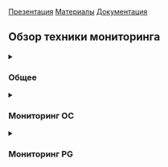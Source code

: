 [Презентация](https://www.youtube.com/watch?v=ZkjdLhENuso&list=PLaFqU3KCWw6LPcuYVymLcXl3muC45mu3e&index=13)
[Материалы](https://edu.postgrespro.ru/dba1-13/dba1_12_admin_monitoring.html)
[Документация](https://postgrespro.ru/docs/postgresql/13/monitoring-stats)

## Обзор техники мониторинга
<details><summary><h3>Общее</h3></summary>
  Сбором статистики занимается фоновый процесс stats collector. 
  Каждый обслуживающий процесс собирает необходимую статистикув рамках каждой выполняемой транзакции. 
  Затем эта статистика передается процессу-коллектору. 
  Коллектор собирает и агрегирует статистику со всех обслуживающих процессов. 
  Раз в полсекунды коллектор сбрасывает статистику во временные файлы в каталог **PGDATA/pg_stat_tmp**. 
  > Перенесение этого каталога в файловую систему в памяти может положительно сказаться на производительности
  
  Статистика сохраняется при перезапуске сервера. 
  > Обнуление счетчиков происходит по команде администратора, а также при восстановлении сервера после сбоя.
  
  ```
  select pg_stat_reset();
  ```
  
  При нормальном выключении сервера (с контрольной точкой и дампом буфера на диск) статистика из временных файлов переносится в постоянное хранилище **PGDATA/pg_stat/**.
  
  > С 15 версии процесса stats collector больше нет. Обслуживающие процессы пишут непосредственно в специально отведенный раздел памяти. При выключении также происходит дамп содержимого буфера на диск.
 
</details>
<details><summary><h3>Мониторинг ОС</h3></summary>
  iostat, vmstat, sar, top и др.
</details>
<details><summary><h3>Мониторинг PG</h3></summary>
<details><summary><h4>Статистика ввода-вывода</h4></summary>
  
  ```
  ALTER SYSTEM SET track_io_timing=on;
  select pg_reload_conf();
  
  pgbench -i dbname -- начальная инициализация
  
  select pg_stat_reset(); -- сброс статистики
  select pg_stat_reset_shared('bgwriter'); -- статистика, связанная с работой фоновых процессов
  
  pg_bench -T 10 dbname
  
  select * from pg_stat_all_tables where relid = 'pgbench_accoubts'::regclass \gx -- количество операций ввода-вывода
  select * from pg_statio_all_tables where relid = 'pgbench_accoubts'::regclass \gx -- в страницах
  
  -- Можно использовать для мониторинга использования индексов, минимальные или нулевые сканирования говорят о неиспользовании
  select * from pg_stat_all_indexes where relid = 'pgbench_accoubts'::regclass \gx -- количество операций ввода-вывода
  select * from pg_statio_all_indexes where relid = 'pgbench_accoubts'::regclass \gx -- в страницах
  
  -- Общие семантические варианты использования вышеперечисленных функций
  _all_ _system_ _user_
  
  pg_stat_xact -- статистика текущей транзакции
  
  select * from pg_stat_database -- глобальная статисктика по всей базе
  ```

</details>
<details><summary><h4>Статистика пользовательских сеансовСтатистика пользовательских сеансов</h4></summary>
    Появилась с 14 версии
</details>
<details><summary><h4>Статистика фоновой записи и контрольной точки</h4></summary>
    
```
CHECKPOINT
select * from pg_stat_bgwriter \gx -- кол-во срабатываний, время слива и т.п.
```
</details>
<details><summary><h4>Текущие активностиТекущие активности</h4></summary>
    
```
-- Картина активности (sp_WhoIsActive)
SELECT pid, query, state, wait_event, wait_event_type, pg_blocking_pids(pid)
FROM pg_stat_activity
WHERE backend_type = 'client backend' \gx
-- Заблокированные процессы
SELECT pid AS blocked_pid
FROM pg_stat_activity
WHERE backend_type = 'client backend'
AND cardinality(pg_blocking_pids(pid)) > 0;
-- Блокировки
SELECT locktype, transactionid, pid, mode, granted
FROM pg_locks
WHERE transactionid IN (
  SELECT transactionid FROM pg_locks WHERE pid = 16746 AND NOT granted
);
```

</details>
</details>










